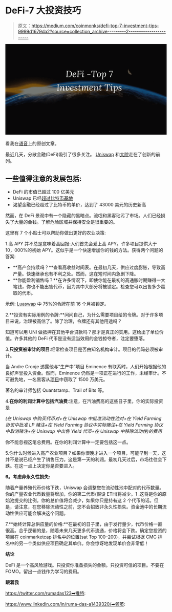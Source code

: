 # DeFi-7 大投资技巧

> 原文：<https://medium.com/coinmonks/defi-top-7-investment-tips-9999d1679da2?source=collection_archive---------2----------------------->

![](img/16e00087c7fbc38c7c6bc030af0d809f.png)

看我在[语音](https://app.voice.com/post/@tulip/cryptowriter-defi-top-7-investment-tips-1602159675-1)上的原创文章。

最近几天，分散金融(DeFi)吸引了很多关注。 [Uniswap](https://uniswap.org/) 和[大院](https://compound.finance/)走在了创新的前列。

## 一些值得注意的发展包括:

*   DeFi 的市值已超过 100 亿美元
*   Uniswap 已经[超过比特币基地](https://thedailychain.com/uniswap-24-hour-trading-volume-surpasses-coinbase?ref=hackernoon.com)
*   渴望金融已经超过了比特币的单价，达到了 43000 美元的历史新高

然而，在 DeFi 景观中有一个隐藏的黑暗点。流氓和黑客玷污了市场。人们已经损失了大量的金钱。了解危险区域并保持安全是很重要的。

这里有 7 个小贴士可以帮助你做出更好的农业决策:

1.高 APY 并不总是意味着高回报:人们首先会爱上高 APY。许多项目提供大于 10，000%的初始 APY。这似乎是一个快速增加你的钱的方法。获得两个问题的答案:

*   **高产会持续吗？**查看高收益时间表。在最初几天，供应过度膨胀，导致高产量。快速继承也有不利之处。然而，这在短时间内急剧下降。
*   **你能盈利销售吗？**在许多情况下，即使你能在最初的高通胀时期赚得一大笔钱，你也不能出售代币，因为其中大部分将被锁定。检查您可以出售多少赢取的代币。

示例: [Luaswap](https://luaswap.org/#/) 中 75%的令牌在前 16 个月被锁定。

2.**投资有实际用例的令牌:**问问自己，为什么需要项目给的令牌。对于许多项目来说，治理被高估了。除了治理，令牌还有其他用途吗？

知道可以用 UNI 做抵押在其他平台贷款吗？那才是真正的实用。这给出了单位价值。许多其他的 DeFi 代币是没有适当效用的金钱掠夺者，注定要堕落。

3.**只投资被审计的项目**:经常检查项目是否由知名机构审计。项目的代码必须被审计。

当 Andre Cronje 透露他与“生产中”项目 Eminence 有联系时，人们开始根据他的良好声誉投入资金。然而，Eminence 仍然是一项正在进行的工作，未经审计。不可避免地，一名黑客从[项目](https://financemagnates.com/cryptocurrency/news/hackers-stole-15-million-from-andre-cronjes-new-defi-project)中窃取了 1500 万美元。

著名的审计师包括 Quantstamp、Trail of Bits 等。

4.**在你的利润计算中包括汽油费**:注意，在汽油费高的这些日子里，你的实际投资是

*(在 Uniswap 中购买代币对+在 Uniswap 中批准流动性池对+在 Yield Farming 协议中批准 LP 赌注+在 Yield Farming 协议中实际赌注+在 Yield Farming 协议中取消赌注+在 Uniswap 中出售 Yield 代币+在 Uniswap 中移除流动性)的费用*

你不能忽视这笔总费用。在你的利润计算中一定要包括这一点。

5.你什么时候进入高产农业项目？如果你很晚才进入一个项目，可能早到一天，这并不是说已经产生了销售压力。这是第一天的利润。最初几天过后，市场往往会下跌。在这一点上决定你是否要进入。

**6。考虑非永久性损失:**

随着产量养殖代币价格下跌，Uniswap 会调整您在流动性池中配对的代币数量。你的产量农业代币数量将增加，你的第二代币(假设 ETH)将减少。1 .这将是你的原始池提交的比例。你的总价值将会减少，如果你只是持有这 2 个代币的话。但是，请注意，在您移除流动性之前，您不会招致非永久性损失。资金池中的长期流动性供应可能会解决这个问题。

7.**始终计算总供应量的价格:**在最初的日子里，由于发行量少，代币价格一直很高。合乎逻辑的是，随着未来几天更多代币流通，价格将会下跌。确定您投资的项目在 coinmarketcap 排名中的位置(sat Top 100–200)，并尝试根据 CMC 排名中的另一个类似供应项目确定其单价。你会惊讶地发现单价会非常低！

**结论**

DeFi 是一个高风险游戏。只投资你准备损失的金额。只投资可信的项目。不要在 FOMO。留出一点钱作为学习的费用。

**跟着我**

https://twitter.com/rumadas123➡推特:

https://www.linkedin.com/in/ruma-das-a1439320/➡领英: